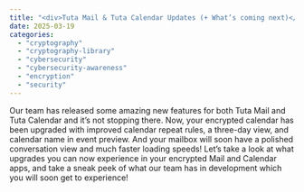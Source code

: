 ```yaml
---
title: "<div>Tuta Mail & Tuta Calendar Updates (+ What’s coming next)</div>"
date: 2025-03-19
categories: 
  - "cryptography"
  - "cryptography-library"
  - "cybersecurity"
  - "cybersecurity-awareness"
  - "encryption"
  - "security"
---
```


Our team has released some amazing new features for both Tuta Mail and Tuta Calendar and it’s not stopping there. Now, your encrypted calendar has been upgraded with improved calendar repeat rules, a three-day view, and calendar name in event preview. And your mailbox will soon have a polished conversation view and much faster loading speeds! Let’s take a look at what upgrades you can now experience in your encrypted Mail and Calendar apps, and take a sneak peek of what our team has in development which you will soon get to experience!
